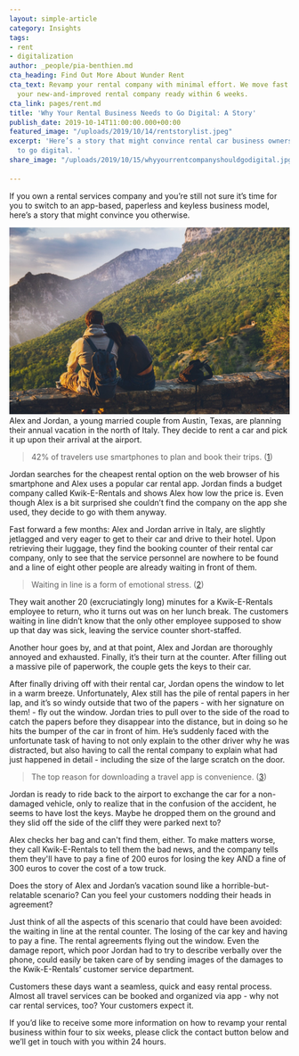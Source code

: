 ```yaml
---
layout: simple-article
category: Insights
tags:
- rent
- digitalization
author: _people/pia-benthien.md
cta_heading: Find Out More About Wunder Rent
cta_text: Revamp your rental company with minimal effort. We move fast - let's get
  your new-and-improved rental company ready within 6 weeks.
cta_link: pages/rent.md
title: 'Why Your Rental Business Needs to Go Digital: A Story'
publish_date: 2019-10-14T11:00:00.000+00:00
featured_image: "/uploads/2019/10/14/rentstorylist.jpeg"
excerpt: 'Here’s a story that might convince rental car business owners it''s time
  to go digital. '
share_image: "/uploads/2019/10/15/whyyourrentcompanyshouldgodigital.jpg"

---
```

If you own a rental services company and you’re still not sure it’s time for you to switch to an app-based, paperless and keyless business model, here’s a story that might convince you otherwise.

![A couple of travelers sitting together in front of a mountain.](/uploads/2019/10/14/rentstorybody.jpg)Alex and Jordan, a young married couple from Austin, Texas, are planning their annual vacation in the north of Italy. They decide to rent a car and pick it up upon their arrival at the airport.

> 42% of travelers use smartphones to plan and book their trips. ([1](http://ir.tripadvisor.com/news-releases/news-release-details/tripadvisor-study-reveals-42-travelers-worldwide-use-smartphones))

Jordan searches for the cheapest rental option on the web browser of his smartphone and Alex uses a popular car rental app. Jordan finds a budget company called Kwik-E-Rentals and shows Alex how low the price is. Even though Alex is a bit surprised she couldn’t find the company on the app she used, they decide to go with them anyway.

Fast forward a few months: Alex and Jordan arrive in Italy, are slightly jetlagged and very eager to get to their car and drive to their hotel. Upon retrieving their luggage, they find the booking counter of their rental car company, only to see that the service personnel are nowhere to be found and a line of eight other people are already waiting in front of them.

> Waiting in line is a form of emotional stress. ([2](https://www.nytimes.com/2012/08/19/opinion/sunday/why-waiting-in-line-is-torture.html))

They wait another 20 (excruciatingly long) minutes for a Kwik-E-Rentals employee to return, who it turns out was on her lunch break. The customers waiting in line didn’t know that the only other employee supposed to show up that day was sick, leaving the service counter short-staffed.

Another hour goes by, and at that point, Alex and Jordan are thoroughly annoyed and exhausted. Finally, it’s their turn at the counter. After filling out a massive pile of paperwork, the couple gets the keys to their car. 

After finally driving off with their rental car, Jordan opens the window to let in a warm breeze. Unfortunately, Alex still has the pile of rental papers in her lap, and it’s so windy outside that two of the papers - with her signature on them! - fly out the window. Jordan tries to pull over to the side of the road to catch the papers before they disappear into the distance, but in doing so he hits the bumper of the car in front of him. He’s suddenly faced with the unfortunate task of having to not only explain to the other driver why he was distracted, but also having to call the rental company to explain what had just happened in detail - including the size of the large scratch on the door.

> The top reason for downloading a travel app is convenience. ([3](https://www.thinkwithgoogle.com/advertising-channels/apps/app-marketing-travel-consumer-journey/))

Jordan is ready to ride back to the airport to exchange the car for a non-damaged vehicle, only to realize that in the confusion of the accident, he seems to have lost the keys. Maybe he dropped them on the ground and they slid off the side of the cliff they were parked next to?

Alex checks her bag and can't find them, either. To make matters worse, they call Kwik-E-Rentals to tell them the bad news, and the company tells them they'll have to pay a fine of 200 euros for losing the key AND a fine of 300 euros to cover the cost of a tow truck.

Does the story of Alex and Jordan’s vacation sound like a horrible-but-relatable scenario? Can you feel your customers nodding their heads in agreement?

Just think of all the aspects of this scenario that could have been avoided: the waiting in line at the rental counter. The losing of the car key and having to pay a fine. The rental agreements flying out the window. Even the damage report, which poor Jordan had to try to describe verbally over the phone, could easily be taken care of by sending images of the damages to the Kwik-E-Rentals’ customer service department.

Customers these days want a seamless, quick and easy rental process. Almost all travel services can be booked and organized via app - why not car rental services, too? Your customers expect it.

If you’d like to receive some more information on how to revamp your rental business within four to six weeks, please click the contact button below and we’ll get in touch with you within 24 hours.